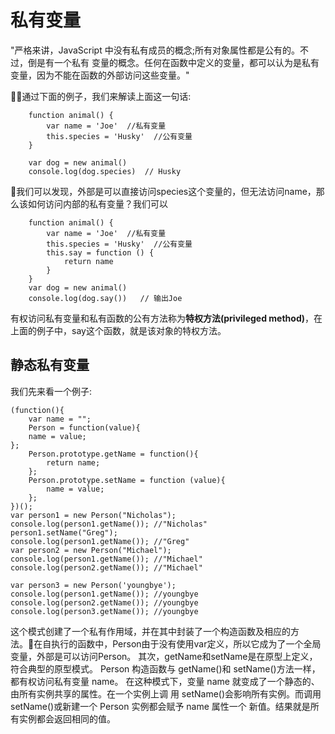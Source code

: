 # 私有变量
"严格来讲，JavaScript 中没有私有成员的概念;所有对象属性都是公有的。不过，倒是有一个私有 变量的概念。任何在函数中定义的变量，都可以认为是私有变量，因为不能在函数的外部访问这些变量。" 

通过下面的例子，我们来解读上面这一句话:

```
    function animal() {
        var name = 'Joe'  //私有变量
        this.species = 'Husky'  //公有变量
    }

    var dog = new animal()
    console.log(dog.species)  // Husky
```

我们可以发现，外部是可以直接访问species这个变量的，但无法访问name，那么该如何访问内部的私有变量？我们可以

```
    function animal() {
        var name = 'Joe'  //私有变量
        this.species = 'Husky'  //公有变量
        this.say = function () {
            return name
        }
    }
    var dog = new animal()
    console.log(dog.say())   // 输出Joe
```

有权访问私有变量和私有函数的公有方法称为**特权方法(privileged method)**，在上面的例子中，say这个函数，就是该对象的特权方法。

## 静态私有变量

我们先来看一个例子:

```
(function(){
    var name = "";
    Person = function(value){
    name = value;
};
    Person.prototype.getName = function(){
        return name;
    };
    Person.prototype.setName = function (value){
        name = value;
    };
})();
var person1 = new Person("Nicholas");
console.log(person1.getName()); //"Nicholas"
person1.setName("Greg");
console.log(person1.getName()); //"Greg"
var person2 = new Person("Michael");
console.log(person1.getName()); //"Michael"
console.log(person2.getName()); //"Michael"

var person3 = new Person('youngbye');
console.log(person1.getName()); //youngbye
console.log(person2.getName()); //youngbye
console.log(person3.getName()); //youngbye
```

这个模式创建了一个私有作用域，并在其中封装了一个构造函数及相应的方法。在自执行的函数中，Person由于没有使用var定义，所以它成为了一个全局变量，外部是可以访问Person。
其次，getName和setName是在原型上定义，符合典型的原型模式。
 Person 构造函数与 getName()和 setName()方法一样，都有权访问私有变量 name。 在这种模式下，变量 name 就变成了一个静态的、由所有实例共享的属性。在一个实例上调 用 setName()会影响所有实例。而调用 setName()或新建一个 Person 实例都会赋予 name 属性一个 新值。结果就是所有实例都会返回相同的值。